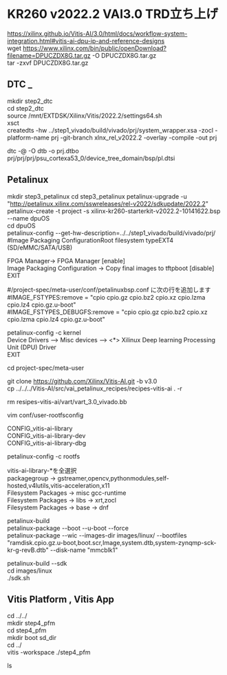 # KR260 v2022.2 VAI3.0 TRD立ち上げ  
https://xilinx.github.io/Vitis-AI/3.0/html/docs/workflow-system-integration.html#vitis-ai-dpu-ip-and-reference-designs  
wget https://www.xilinx.com/bin/public/openDownload?filename=DPUCZDX8G.tar.gz -O DPUCZDX8G.tar.gz  
tar -zxvf DPUCZDX8G.tar.gz  
  
## DTC  _
mkdir step2_dtc  
cd step2_dtc  
source /mnt/EXTDSK/Xilinx/Vitis/2022.2/settings64.sh  
xsct  
createdts -hw ../step1_vivado/build/vivado/prj/system_wrapper.xsa -zocl -platform-name prj -git-branch xlnx_rel_v2022.2 -overlay -compile -out prj  
  
dtc -@ -O dtb -o prj.dtbo prj/prj/prj/psu_cortexa53_0/device_tree_domain/bsp/pl.dtsi  
  
## Petalinux  
mkdir step3_petalinux
cd step3_petalinux
petalinux-upgrade -u "http://petalinux.xilinx.com/sswreleases/rel-v2022/sdkupdate/2022.2"  
petalinux-create -t project -s xilinx-kr260-starterkit-v2022.2-10141622.bsp --name dpuOS  
cd dpuOS  
petalinux-config --get-hw-description=../../step1_vivado/build/vivado/prj/  
#Image Packaging ConfigurationRoot filesystem typeEXT4 (SD/eMMC/SATA/USB)  
  
FPGA Manager-> FPGA Manager [enable]  
Image Packaging Configuration -> Copy final images to tftpboot [disable]  
EXIT  
  
#<plnx-proj-root>/project-spec/meta-user/conf/petalinuxbsp.conf に次の行を追加します  
#IMAGE_FSTYPES:remove = "cpio cpio.gz cpio.bz2 cpio.xz cpio.lzma cpio.lz4 cpio.gz.u-boot"  
#IMAGE_FSTYPES_DEBUGFS:remove = "cpio cpio.gz cpio.bz2 cpio.xz cpio.lzma cpio.lz4 cpio.gz.u-boot"  
  
petalinux-config -c kernel  
Device Drivers --> Misc devices --> <*> Xilinux Deep learning Processing Unit (DPU) Driver  
EXIT  
  
cd project-spec/meta-user  
  
git clone https://github.com/Xilinx/Vitis-AI.git -b v3.0  
cp ../../../Vitis-AI/src/vai_petalinux_recipes/recipes-vitis-ai . -r  
  
rm resipes-vitis-ai/vart/vart_3.0_vivado.bb  
  
vim conf/user-rootfsconfig  
  
CONFIG_vitis-ai-library  
CONFIG_vitis-ai-library-dev  
CONFIG_vitis-ai-library-dbg  
  
petalinux-config -c rootfs  
  
vitis-ai-library-*を全選択  
packagegroup -> gstreamer,opencv,pythonmodules,self-hosted,v4lutils,vitis-acceleration,x11  
Filesystem Packages -> misc gcc-runtime  
Filesystem Packages -> libs -> xrt,zocl  
Filesystem Packages -> base -> dnf  
  
petalinux-build  
petalinux-package --boot --u-boot --force  
petalinux-package --wic --images-dir images/linux/ --bootfiles "ramdisk.cpio.gz.u-boot,boot.scr,Image,system.dtb,system-zynqmp-sck-kr-g-revB.dtb" --disk-name "mmcblk1"  
  
petalinux-build --sdk  
cd images/linux  
./sdk.sh  
  
## Vitis Platform , Vitis App  
cd ../../  
mkdir step4_pfm  
cd step4_pfm  
mkdir boot sd_dir  
cd ../  
vitis -workspace ./step4_pfm  
  
ls  

